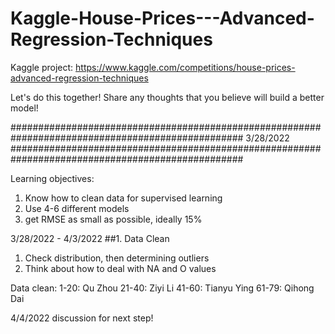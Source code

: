 # Kaggle-House-Prices---Advanced-Regression-Techniques
Kaggle project: https://www.kaggle.com/competitions/house-prices-advanced-regression-techniques

Let's do this together! Share any thoughts that you believe will build a better model!


##################################################################################################
3/28/2022 
##################################################################################################

Learning objectives: 
1. Know how to clean data for supervised learning
2. Use 4-6 different models
3. get RMSE as small as possible, ideally 15%


3/28/2022 - 4/3/2022
##1. Data Clean
1) Check distribution, then determining outliers
2) Think about how to deal with NA and O values

Data clean: 
1-20: Qu Zhou
21-40: Ziyi Li
41-60: Tianyu Ying
61-79: Qihong Dai

4/4/2022 discussion for next step!
